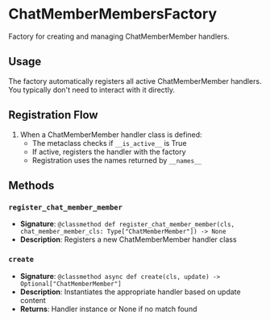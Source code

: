 # ChatMemberMembersFactory

Factory for creating and managing ChatMemberMember handlers.

## Usage

The factory automatically registers all active ChatMemberMember handlers. 
You typically don't need to interact with it directly.

## Registration Flow

1. When a ChatMemberMember handler class is defined:
   - The metaclass checks if `__is_active__` is True
   - If active, registers the handler with the factory
   - Registration uses the names returned by `__names__`

## Methods

### `register_chat_member_member`
- **Signature**: `@classmethod def register_chat_member_member(cls, chat_member_member_cls: Type["ChatMemberMember"]) -> None`
- **Description**: Registers a new ChatMemberMember handler class

### `create`
- **Signature**: `@classmethod async def create(cls, update) -> Optional["ChatMemberMember"]`
- **Description**: Instantiates the appropriate handler based on update content
- **Returns**: Handler instance or None if no match found
